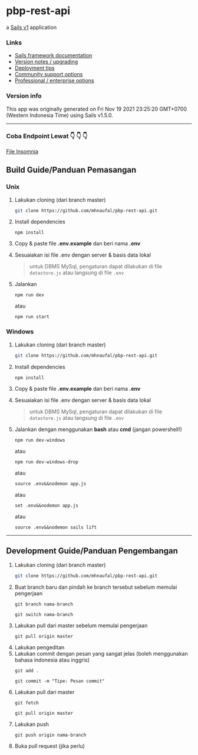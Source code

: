 # pbp-rest-api

a [Sails v1](https://sailsjs.com) application


### Links

+ [Sails framework documentation](https://sailsjs.com/get-started)
+ [Version notes / upgrading](https://sailsjs.com/documentation/upgrading)
+ [Deployment tips](https://sailsjs.com/documentation/concepts/deployment)
+ [Community support options](https://sailsjs.com/support)
+ [Professional / enterprise options](https://sailsjs.com/enterprise)


### Version info

This app was originally generated on Fri Nov 19 2021 23:25:20 GMT+0700 (Western Indonesia Time) using Sails v1.5.0.

<!-- Internally, Sails used [`sails-generate@2.0.3`](https://github.com/balderdashy/sails-generate/tree/v2.0.3/lib/core-generators/new). -->



<!--
Note:  Generators are usually run using the globally-installed `sails` CLI (command-line interface).  This CLI version is _environment-specific_ rather than app-specific, thus over time, as a project's dependencies are upgraded or the project is worked on by different developers on different computers using different versions of Node.js, the Sails dependency in its package.json file may differ from the globally-installed Sails CLI release it was originally generated with.  (Be sure to always check out the relevant [upgrading guides](https://sailsjs.com/upgrading) before upgrading the version of Sails used by your app.  If you're stuck, [get help here](https://sailsjs.com/support).)
-->

---
### Coba Endpoint Lewat 👇 👇 👇 

[File Insomnia](https://github.com/mhnaufal/pbp-rest-api/blob/main/test-api-insomnia.json)

## Build Guide/Panduan Pemasangan
### Unix
1. Lakukan cloning (dari branch master)
    ```bash
    git clone https://github.com/mhnaufal/pbp-rest-api.git
    ```
2. Install dependencies
    ```properties
    npm install
    ```
3. Copy & paste file **.env.example** dan beri nama **.env**

4. Sesuaiakan isi file .env dengan server & basis data lokal
    > untuk DBMS MySql, pengaturan dapat dilakukan di file ``datastore.js`` atau langsung di file `.env`

5. Jalankan
    ```properties
    npm run dev
    ```
    atau
    ```properties
    npm run start
    ```

### Windows
1. Lakukan cloning (dari branch master)
    ```bash
    git clone https://github.com/mhnaufal/pbp-rest-api.git
    ```
2. Install dependencies
    ```properties
    npm install
    ```
3. Copy & paste file **.env.example** dan beri nama **.env**

4. Sesuaiakan isi file .env dengan server & basis data lokal
    > untuk DBMS MySql, pengaturan dapat dilakukan di file ``datastore.js`` atau langsung di file `.env`

5. Jalankan dengan menggunakan **bash** atau **cmd** (jangan powershell!)
    ```properties
    npm run dev-windows
    ```
    atau
    ```properties
    npm run dev-windows-drop
    ```
    atau
    ```properties
    source .env&&nodemon app.js
    ```
    atau
    ```properties
    set .env&&nodemon app.js
    ```
    atau
    ```properties
    source .env&&nodemon sails lift
    ```

---

## Development Guide/Panduan Pengembangan
1. Lakukan cloning (dari branch master)
    ```bash
    git clone https://github.com/mhnaufal/pbp-rest-api.git
    ```
2. Buat branch baru dan pindah ke branch tersebut sebelum memulai pengerjaan
    ```
    git branch nama-branch
    ```
    ```
    git switch nama-branch
    ```
3. Lakukan pull dari master sebelum memulai pengerjaan
    ```
    git pull origin master
    ```
4. Lakukan pengeditan
5. Lakukan commit dengan pesan yang sangat jelas (boleh menggunakan bahasa indonesia atau inggris)
    ```
    git add .
    ```
    ```
    git commit -m "Tipe: Pesan commit"
    ```
6. Lakukan pull dari master
    ```
    git fetch
    ```
    ```
    git pull origin master
    ```
7. Lakukan push
    ```
    git push origin nama-branch
    ```
8. Buka pull request (jika perlu)
